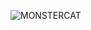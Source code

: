 
![MONSTERCAT](https://user-images.githubusercontent.com/86262526/190055453-81cebd39-ec37-4b27-bd4e-9f9f4f2b44ae.jpg)
